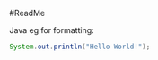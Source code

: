 #ReadMe

Java eg for formatting:
```java
System.out.println("Hello World!");
```

[//]: # (Contains links only and removed by processor)

[bbc]: <http://bbc.co.uk>
